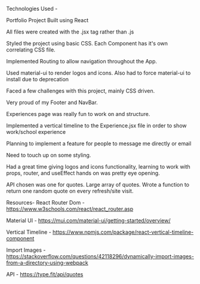 Technologies Used -

Portfolio Project Built using React 

All files were created with the .jsx tag rather than .js 

Styled the project using basic CSS. Each Component has it's own correlating CSS file. 

Implemented Routing to allow navigation throughout the App. 

Used material-ui to render logos and icons. 
Also had to force material-ui to install due to deprecation

Faced a few challenges with this project, mainly CSS driven.

Very proud of my Footer and NavBar.

Experiences page was really fun to work on and structure. 


Implemented a vertical timeline to the Experience.jsx file in order to show work/school experience

Planning to implement a feature for people to message me directly or email

Need to touch up on some styling. 

Had a great time giving logos and icons functionality, learning to work with props, router, and useEffect hands on was pretty eye opening.

API chosen was one for quotes. Large array of quotes. Wrote a function to return one random quote on every refresh/site visit.


Resources-
React Router Dom - https://www.w3schools.com/react/react_router.asp

Material UI - https://mui.com/material-ui/getting-started/overview/

Vertical Timeline - https://www.npmjs.com/package/react-vertical-timeline-component

Import Images - https://stackoverflow.com/questions/42118296/dynamically-import-images-from-a-directory-using-webpack


API - https://type.fit/api/quotes

